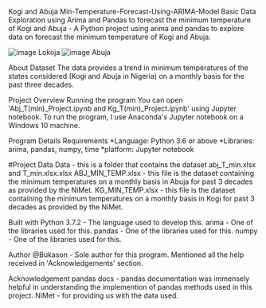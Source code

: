 Kogi and Abuja Min-Temperature-Forecast-Using-ARIMA-Model
Basic Data Exploration using Arima and Pandas to forecast the minimum temperature of Kogi and Abuja - A Python project using arima and pandas to explore data on forecast the minimum temperature of Kogi and Abuja.

![image](https://github.com/Bukson01/Max-Temperature-Forecast-/assets/81016410/e7ff3d59-8a48-4e80-8968-6e7ceb73aa61)
Lokoja
![image](https://github.com/Bukson01/Max-Temperature-Forecast-/assets/81016410/1782c35f-a64d-43c6-92b9-46c1df133e05)
Abuja

About Dataset
The data provides a trend in minimum temperatures of the states considered (Kogi and Abuja in Nigeria) on a monthly basis for the past three decades.

Project Overview
Running the program
You can open 'Abj_T(min)_Project.ipynb and Kg_T(min)_Project.ipynb' using Jupyter notebook. To run the program, I use Anaconda's Jupyter notebook on a Windows 10 machine.

Program Details
Requirements *Language: Python 3.6 or above *Libraries: arima, pandas, numpy, time *platform: Jupyter notebook

#Project Data Data - this is a folder that contains the dataset abj_T_min.xlsx and T_min.xlsx.xlsx 
ABJ_MIN_TEMP.xlsx - this file is the dataset containing the minimum temperatures on a monthly basis in Abuja for past 3 decades as provided by the NiMet. 
KG_MIN_TEMP.xlsx - this file is the dataset containing the minimum temperatures on a monthly basis in Kogi for past 3 decades as provided by the NiMet.

Built with
Python 3.7.2 - The language used to develop this. arima - One of the libraries used for this. pandas - One of the libraries used for this. numpy - One of the libraries used for this.

Author @Bukason - Sole author for this program. Mentioned all the help received in 'Acknowledgements' section.

Acknowledgement
pandas docs - pandas documentation was immensely helpful in understanding the implemention of pandas methods used in this project. NiMet - for providing us with the data used.
